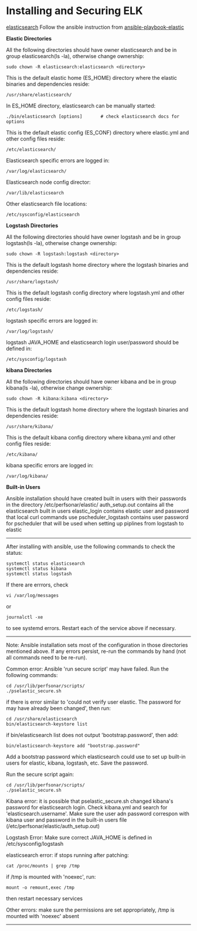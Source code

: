 # Installing and Securing ELK

[elasticsearch](https://www.elastic.co/guide/en/elasticsearch/reference/current/elasticsearch-intro.html)
Follow the ansible instruction from [ansible-playbook-elastic](https://github.com/UMNET-perfSONAR/ansible-playbook-elastic)


**Elastic Directories**

All the following directories should have owner elasticsearch and be in group elasticsearch(ls -la), otherwise change ownership:
```
sudo chown -R elasticsearch:elasticsearch <directory>
```

This is the default elastic home (ES_HOME) directory where the elastic binaries and dependencies reside:

```
/usr/share/elasticsearch/
```
In ES_HOME directory, elasticsearch can be manually started:
```
./bin/elasticsearch [options]		# check elasticsearch docs for options
```

This is the default elastic config (ES_CONF) directory where elastic.yml and other config files reside:

```
/etc/elasticsearch/
```

Elasticsearch specific errors are logged in:

```
/var/log/elasticsearch/
```

Elasticsearch node config director:
```
/var/lib/elasticsearch
```

Other elasticsearch file locations:
```
/etc/sysconfig/elasticsearch
```


**Logstash Directories**

All the following directories should have owner logstash and be in group logstash(ls -la), otherwise change ownership:
```
sudo chown -R logstash:logstash <directory>
```

This is the default logstash home directory where the logstash binaries and dependencies reside:

```
/usr/share/logstash/
```

This is the default logstash config directory where logstash.yml and other config files reside:

```
/etc/logstash/
```

logstash specific errors are logged in:

```
/var/log/logstash/
```

logstash JAVA_HOME and elasticsearch login user/password should be defined in:
```
/etc/sysconfig/logstash
```


**kibana Directories**

All the following directories should have owner kibana and be in group kibana(ls -la), otherwise change ownership:
```
sudo chown -R kibana:kibana <directory>
```

This is the default logstash home directory where the logstash binaries and dependencies reside:

```
/usr/share/kibana/
```

This is the default kibana config directory where kibana.yml and other config files reside:

```
/etc/kibana/
```

kibana specific errors are logged in:

```
/var/log/kibana/
```


**Built-in Users**

Ansible installation should have created built in users with their passwords in the directory /etc/perfsonar/elastic/
	auth_setup.out contains all the elasticsearch built in users
	elastic_login contains elastic user and password that local curl commands use
	pscheduler_logstash contains user password for pscheduler that will be used when setting up piplines from logstash to elastic


---


After installing with ansible, use the following commands to check the status:

```
systemctl status elasticsearch
systemctl status kibana
systemctl status logstash
```

If there are errrors, check 
```
vi /var/log/messages
```
or
```
journalctl -xe
```
to see systemd errors. Restart each of the service above if necessary.

---


Note: Ansible installation sets most of the configuration in those directories mentioned above. If any errors persist, re-run the commands by hand (not all commands need to be re-run). 

Common error: Ansible 'run secure script' may have failed. Run the following commands:
```
cd /usr/lib/perfsonar/scripts/
./pselastic_secure.sh
```

if there is error similar to 'could not verify user elastic. The password for may have already been changed', then run:
```
cd /usr/share/elasticsearch
bin/elasticsearch-keystore list
```

if bin/elasticsearch list does not output 'bootstrap.password', then add:
```
bin/elasticsearch-keystore add "bootstrap.password"
```
Add a bootstrap password which elasticsearch could use to set up built-in users for elastic, kibana, logstash, etc. Save the password.

Run the secure script again:
```
cd /usr/lib/perfsonar/scripts/
./pselastic_secure.sh
```

Kibana error: it is possible that pselastic_secure.sh changed kibana's password for elasticsearch login. Check kibana.yml and search for 'elasticsearch.username'. Make sure the user adn password correspon with kibana user and password in the built-in users file (/etc/perfsonar/elastic/auth_setup.out)

Logstash Error: Make sure correct JAVA_HOME is defined in /etc/sysconfig/logstash

elasticsearch error: if stops running after patching:
```
cat /proc/mounts | grep /tmp
```
if /tmp is mounted with 'noexec', run:
```
mount -o remount,exec /tmp
```
then restart necessary services

Other errors: make sure the permissions are set appropriately, /tmp is mounted with 'noexec' absent



---


